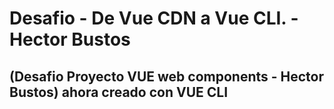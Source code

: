 # Desafio - De Vue CDN a Vue CLI. -Hector Bustos 

## (Desafio Proyecto VUE web components - Hector Bustos) ahora creado con VUE CLI
